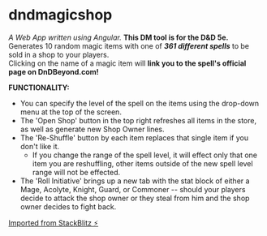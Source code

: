 # dndmagicshop

_A Web App written using Angular._
**This DM tool is for the D&D 5e.**  
Generates 10 random magic items with one of _**361 different spells**_ to be sold in a shop to your players.  
Clicking on the name of a magic item will **link you to the spell's official page on DnDBeyond.com!**  
  
**FUNCTIONALITY:**  
+ You can specify the level of the spell on the items using the drop-down menu at the top of the screen.  
+ The 'Open Shop' button in the top right refreshes all items in the store, as well as generate new Shop Owner lines.  
+ The 'Re-Shuffle' button by each item replaces that single item if you don't like it.  
    - If you change the range of the spell level, it will effect only that one item you are reshuffling, other items outside of the new spell level range will not be effected.  
+ The 'Roll Initiative' brings up a new tab with the stat block of either a Mage, Acolyte, Knight, Guard, or Commoner -- should your players decide to attack the shop owner or they steal from him and the shop owner decides to fight back.
  
    
[Imported from StackBlitz ⚡️](https://dndmagicshop.stackblitz.io)
